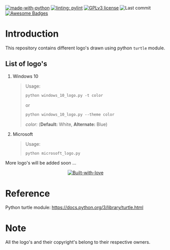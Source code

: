 [![made-with-python](https://img.shields.io/badge/Made%20with-Python-1f425f.svg)](https://www.python.org/)
[![linting: pylint](https://img.shields.io/badge/linting-pylint-yellowgreen)](https://github.com/PyCQA/pylint)
[![GPLv3 license](https://img.shields.io/badge/License-GPLv3-blue.svg)](http://perso.crans.org/besson/LICENSE.html)
![Last commit](https://img.shields.io/github/last-commit/DAShaikh10/Turtle-Logos)
[![Awesome Badges](https://img.shields.io/badge/badges-awesome-green.svg)](https://github.com/Naereen/badges)

# Introduction
This repository contains different logo's drawn using python `turtle` module.

## List of logo's
1. Windows 10
   > Usage:   
    > ```markdown
    > python windows_10_logo.py -t color
    > ``` 
    > or  
    > ```markdown
    > python windows_10_logo.py --theme color
    > ```  
    > *color:* (**Default:** White, **Alternate:** Blue)

2. Microsoft
    > Usage:  
    > ```markdown
    > python microsoft_logo.py
    > ```

More logo's will be added soon ...

<div align="center">
   
   <a href="https://GitHub.com/DAShaikh10/">![Built-with-love](http://ForTheBadge.com/images/badges/built-with-love.svg)</a>
</div>

# Reference
Python turtle module: https://docs.python.org/3/library/turtle.html

# Note
All the logo's and their copyright's belong to their respective owners.